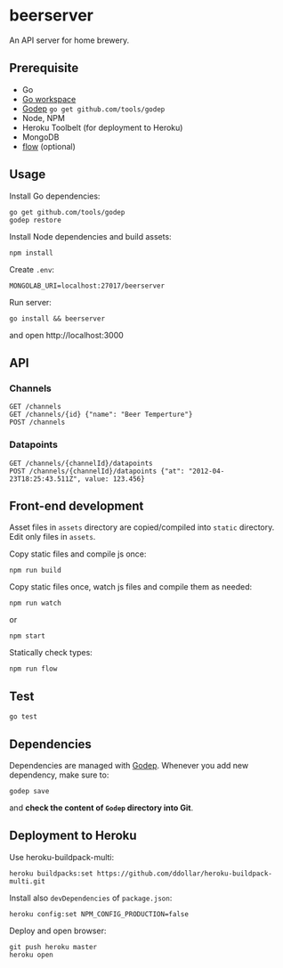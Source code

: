 # beerserver

An API server for home brewery.

## Prerequisite

- Go
- [Go workspace](https://golang.org/doc/code.html)
- [Godep](https://github.com/tools/godep) `go get github.com/tools/godep`
- Node, NPM
- Heroku Toolbelt (for deployment to Heroku)
- MongoDB
- [flow](http://flowtype.org/) (optional)

## Usage

Install Go dependencies:

```
go get github.com/tools/godep
godep restore
```

Install Node dependencies and build assets:

```
npm install
```

Create `.env`:

```
MONGOLAB_URI=localhost:27017/beerserver
```

Run server:

```
go install && beerserver
```

and open http://localhost:3000

## API

### Channels

```
GET /channels
GET /channels/{id} {"name": "Beer Temperture"}
POST /channels
```

### Datapoints

```
GET /channels/{channelId}/datapoints
POST /channels/{channelId}/datapoints {"at": "2012-04-23T18:25:43.511Z", value: 123.456}
```

## Front-end development

Asset files in `assets` directory are copied/compiled into `static` directory. Edit only files in `assets`.

Copy static files and compile js once:

```
npm run build
```

Copy static files once, watch js files and compile them as needed:

```
npm run watch
```

or

```
npm start
```

Statically check types:

```
npm run flow
```

## Test

```
go test
```

## Dependencies

Dependencies are managed with [Godep](https://github.com/tools/godep). Whenever you add new dependency, make sure to:

```
godep save
```

and **check the content of `Godep` directory into Git**.

## Deployment to Heroku

Use heroku-buildpack-multi:

```
heroku buildpacks:set https://github.com/ddollar/heroku-buildpack-multi.git
```

Install also `devDependencies` of `package.json`:

```
heroku config:set NPM_CONFIG_PRODUCTION=false
```

Deploy and open browser:

```
git push heroku master
heroku open
```
